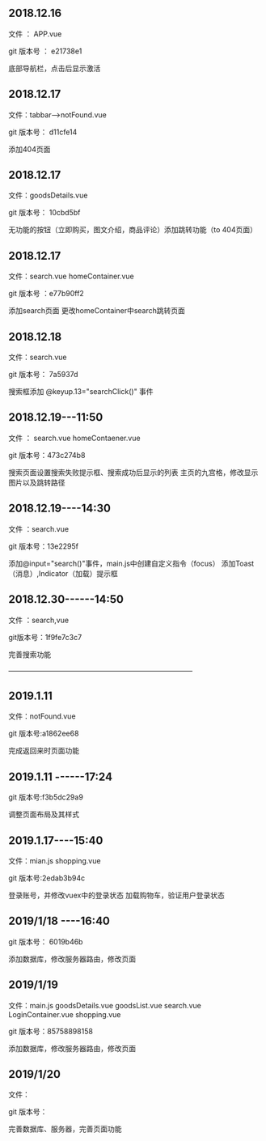 ## 2018.12.16

文件 ： APP.vue 

git  版本号  ：   e21738e1

底部导航栏，点击后显示激活



## 2018.12.17

文件：tabbar-->notFound.vue

git 版本号： d11cfe14

添加404页面



## 2018.12.17

文件：goodsDetails.vue

git 版本号： 10cbd5bf

无功能的按钮（立即购买，图文介绍，商品评论）添加跳转功能（to  404页面）



## 2018.12.17

文件：search.vue  homeContainer.vue

git 版本号 ：e77b90ff2

添加search页面    更改homeContainer中search跳转页面



## 2018.12.18

文件：search.vue

git 版本号： 7a5937d

搜索框添加 @keyup.13="searchClick()" 事件



## 2018.12.19---11:50

文件 ： search.vue   homeContaener.vue

git 版本号：473c274b8

搜索页面设置搜索失败提示框、搜索成功后显示的列表
主页的九宫格，修改显示图片以及跳转路径



## 2018.12.19----14:30

文件 ：search.vue

git 版本号：13e2295f

添加@input="search()"事件，main.js中创建自定义指令（focus）
添加Toast（消息）,Indicator（加载）提示框

## 2018.12.30------14:50

文件 ：search,vue

git版本号：1f9fe7c3c7

完善搜索功能

——————————————————————————

## 2019.1.11

文件：notFound.vue

git 版本号:a1862ee68

完成返回来时页面功能  

## 2019.1.11 ------17:24

git 版本号:f3b5dc29a9

调整页面布局及其样式

## 2019.1.17----15:40

文件：mian.js  shopping.vue  

git 版本号:2edab3b94c

登录账号，并修改vuex中的登录状态
加载购物车，验证用户登录状态

## 2019/1/18  ----16:40

git 版本号： 6019b46b

添加数据库，修改服务器路由，修改页面

## 2019/1/19

文件：main.js   goodsDetails.vue  goodsList.vue   search.vue  LoginContainer.vue   shopping.vue

git 版本号：85758898158

添加数据库，修改服务器路由，修改页面

## 2019/1/20

文件：

git 版本号：

完善数据库、服务器，完善页面功能